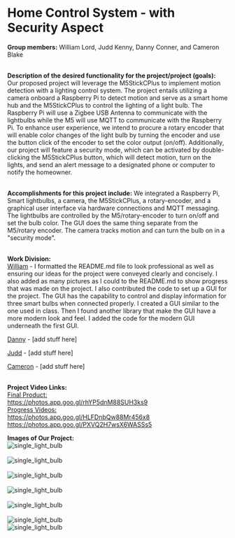 # Home Control System - with Security Aspect

**Group members:** William Lord, Judd Kenny, Danny Conner, and Cameron Blake
<br>
<br>



**Description of the desired functionality for the project/project (goals):**
Our proposed project will leverage the M5StickCPlus to implement motion detection with a lighting control system. The project entails utilizing a camera 
onboard a Raspberry Pi to detect motion and serve as a smart home hub and the M5StickCPlus to control the lighting of a light bulb. The Raspberry Pi will use a Zigbee USB Antenna to communicate with the lightbulbs while the M5 will use MQTT to communicate with the Raspberry Pi. To enhance user experience, we intend to procure a rotary encoder that will enable color changes of the light bulb by turning the encoder and use the button click of the encoder to set the color output (on/off). Additionally, our project will feature a security mode, which can be activated by double-clicking the M5StickCPlus button, which will detect motion, turn on the lights, and send an alert message to a designated phone or computer to notify the homeowner.
<br>
<br>




**Accomplishments for this project include:**
We integrated a Raspberry Pi, Smart lightbulbs, a camera, the M5StickCPlus, a rotary-encoder, and a graphical user interface via hardware connections and MQTT messaging. The lightbulbs are controlled by the M5/rotary-encoder to turn on/off and set the bulb color. The GUI does the same thing separate from the M5/rotary encoder. The camera tracks motion and can turn the bulb on in a "security mode". 
<br>
<br>



**Work Division:**<br>
<ins>William</ins> - I formatted the README.md file to look professional as well as ensuring our ideas for the project were conveyed clearly and concisely. I also added as many pictures as I could to the README.md to show progress that was made on the project. I also contributed the code to set up a GUI for the project. The GUI has the capability to control and display information for three smart bulbs when connected properly. I created a GUI similar to the one used in class. Then I found another library that make the GUI have a more modern look and feel. I added the code for the modern GUI underneath the first GUI.
<br>


<ins>Danny</ins> - [add stuff here]
<br>


<ins>Judd</ins> - [add stuff here]
<br>


<ins>Cameron</ins> - [add stuff here]
<br>
<br>






**Project Video Links:**
<br>
<ins>Final Product:</ins>
<br>
https://photos.app.goo.gl/rhYP5dnM88SUH3ks9
<br>
<ins>Progress Videos:</ins>
<br>
https://photos.app.goo.gl/HLFDnbQw88Mr456x8
<br>
https://photos.app.goo.gl/PXVQ2H7wsX6WASSs5








**Images of Our Project:**
<br>
![single_light_bulb](https://github.com/elee2045sp23/semester-project-jud-william-danny/blob/main/single_light_bulb.jpg)
<br>
<br>
![single_light_bulb](https://github.com/elee2045sp23/semester-project-jud-william-danny/blob/main/m5_code_working.jpg)
<br>
<br>
![single_light_bulb](https://github.com/elee2045sp23/semester-project-jud-william-danny/blob/main/PXL_20230426_152059353.jpg)
<br>
<br>
![single_light_bulb](https://github.com/elee2045sp23/semester-project-jud-william-danny/blob/main/Original_GUI.png)
<br>
<br>
![single_light_bulb](https://github.com/elee2045sp23/semester-project-jud-william-danny/blob/main/Modern_GUI.png)
<br>
<br>
![single_light_bulb](https://github.com/elee2045sp23/semester-project-jud-william-danny/blob/main/blue_light.jpg)
<br>
![single_light_bulb](https://github.com/elee2045sp23/semester-project-jud-william-danny/blob/main/raspberry_pi_setup.jpg)

